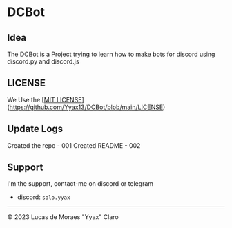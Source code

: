 # DCBot

## Idea 
The DCBot is a Project trying to learn how to make bots for discord using discord.py and discord.js

## LICENSE
We Use the [[MIT LICENSE](LICENSE)](https://github.com/Yyax13/DCBot/blob/main/LICENSE)

## Update Logs

Created the repo - 001
Created README - 002

## Support
I'm the support, contact-me on discord or telegram

- discord: `solo.yyax`

---

© 2023 Lucas de Moraes "Yyax" Claro
